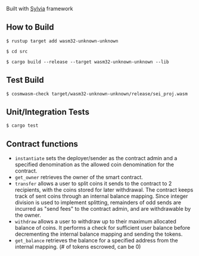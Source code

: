 Built with [Sylvia](https://github.com/CosmWasm/sylvia) framework

## How to Build

`$ rustup target add wasm32-unknown-unknown`

`$ cd src`

`$ cargo build --release --target wasm32-unknown-unknown --lib`

## Test Build

`$ cosmwasm-check target/wasm32-unknown-unknown/release/sei_proj.wasm`

## Unit/Integration Tests

`$ cargo test`

## Contract functions

- ```instantiate``` sets the deployer/sender as the contract admin and a specified denomination as the allowed coin denomination for the contract.
- ```get_owner``` retrieves the owner of the smart contract.
- ```transfer``` allows a user to split coins it sends to the contract to 2 recipients, with the coins stored for later withdrawal. The contract keeps track of sent coins through an internal balance mapping. Since integer division is used to implement splitting, remainders of odd sends are incurred as "send fees" to the contract admin, and are withdrawable by the owner.
- ```withdraw``` allows a user to withdraw up to their maximum allocated balance of coins. It performs a check for sufficient user balance before decrementing the internal balance mapping and sending the tokens.
- ```get_balance``` retrieves the balance for a specified address from the internal mapping. (# of tokens escrowed, can be 0)